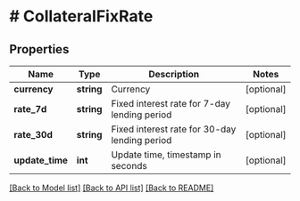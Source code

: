 # # CollateralFixRate

## Properties

Name | Type | Description | Notes
------------ | ------------- | ------------- | -------------
**currency** | **string** | Currency | [optional] 
**rate_7d** | **string** | Fixed interest rate for 7-day lending period | [optional] 
**rate_30d** | **string** | Fixed interest rate for 30-day lending period | [optional] 
**update_time** | **int** | Update time, timestamp in seconds | [optional] 

[[Back to Model list]](../../README.md#documentation-for-models) [[Back to API list]](../../README.md#documentation-for-api-endpoints) [[Back to README]](../../README.md)
